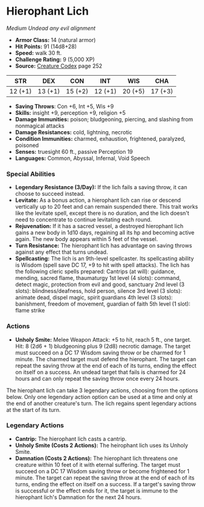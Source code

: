 # Hierophant Lich

*Medium* *Undead* *any evil alignment*

- **Armor Class:** 14 (natural armor)
- **Hit Points:** 91 (14d8+28)
- **Speed:** walk 30 ft.
- **Challenge Rating:** 9 (5,000 XP)
- **Source:** [Creature Codex](https://koboldpress.com/kpstore/product/creature-codex-for-5th-edition-dnd) page 252

| STR | DEX | CON | INT | WIS | CHA |
| --- | --- | --- | --- | --- | --- |
| 12 (+1) | 13 (+1) | 15 (+2) | 12 (+1) | 20 (+5) | 17 (+3) |

- **Saving Throws**: Con +6, Int +5, Wis +9
- **Skills:** insight +9, perception +9, religion +5
- **Damage Immunities:** poison; bludgeoning, piercing, and slashing from nonmagical attacks
- **Damage Resistances:** cold, lightning, necrotic
- **Condition Immunities:** charmed, exhaustion, frightened, paralyzed, poisoned
- **Senses:** truesight 60 ft., passive Perception 19
- **Languages:** Common, Abyssal, Infernal, Void Speech

### Special Abilities

- **Legendary Resistance (3/Day):** If the lich fails a saving throw, it can choose to succeed instead.
- **Levitate:** As a bonus action, a hierophant lich can rise or descend vertically up to 20 feet and can remain suspended there. This trait works like the levitate spell, except there is no duration, and the lich doesn't need to concentrate to continue levitating each round.
- **Rejuvenation:** If it has a sacred vessel, a destroyed hierophant lich gains a new body in 1d10 days, regaining all its hp and becoming active again. The new body appears within 5 feet of the vessel.
- **Turn Resistance:** The hierophant lich has advantage on saving throws against any effect that turns undead.
- **Spellcasting:** The lich is an 9th-level spellcaster. Its spellcasting ability is Wisdom (spell save DC 17, +9 to hit with spell attacks). The lich has the following cleric spells prepared:
Cantrips (at will): guidance, mending, sacred flame, thaumaturgy
1st level (4 slots): command, detect magic, protection from evil and good, sanctuary
2nd level (3 slots): blindness/deafness, hold person, silence
3rd level (3 slots): animate dead, dispel magic, spirit guardians
4th level (3 slots): banishment, freedom of movement, guardian of faith
5th level (1 slot): flame strike

### Actions

- **Unholy Smite:** Melee Weapon Attack: +5 to hit, reach 5 ft., one target. Hit: 8 (2d6 + 1) bludgeoning plus 9 (2d8) necrotic damage. The target must succeed on a DC 17 Wisdom saving throw or be charmed for 1 minute. The charmed target must defend the hierophant. The target can repeat the saving throw at the end of each of its turns, ending the effect on itself on a success. An undead target that fails is charmed for 24 hours and can only repeat the saving throw once every 24 hours.

The hierophant lich can take 3 legendary actions, choosing from the options below. Only one legendary action option can be used at a time and only at the end of another creature's turn. The lich regains spent legendary actions at the start of its turn.

### Legendary Actions

- **Cantrip:** The hierophant lich casts a cantrip.
- **Unholy Smite (Costs 2 Actions):** The heirophant lich uses its Unholy Smite.
- **Damnation (Costs 2 Actions):** The hierophant lich threatens one creature within 10 feet of it with eternal suffering. The target must succeed on a DC 17 Wisdom saving throw or become frightened for 1 minute. The target can repeat the saving throw at the end of each of its turns, ending the effect on itself on a success. If a target's saving throw is successful or the effect ends for it, the target is immune to the hierophant lich's Damnation for the next 24 hours.
